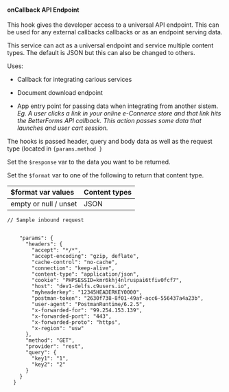 #### onCallback API Endpoint

This hook gives the developer access to a universal API endpoint. This can be used for any external callbacks callbacks or as an endpoint serving data.

This service can act as a universal endpoint and service multiple content types. The default is JSON but this can also be changed to others.

Uses:

* Callback for integrating carious services

* Document download endpoint

* App entry point for passing data when integrating from another sistem. _Eg. A user clicks a link in your online e-Connerce store and that link hits the BetterForms API callback. This action passes some data that launches and user cart session._

The hooks is passed header, query and body data  as well as the request type \(located in  `{params.method }`

Set the `$response` var to the data you want to be returned.

Set the `$format` var to one of the following to return that content type.

| $format var values | Content types |
| :--- | :--- |
|  empty or null / unset | JSON |

```
// Sample inbound request 


    "params": {
      "headers": {
        "accept": "*/*",
        "accept-encoding": "gzip, deflate",
        "cache-control": "no-cache",
        "connection": "keep-alive",
        "content-type": "application/json",
        "cookie": "PHPSESSID=kmr6khj4nlruspai6tfiv0fcf7",
        "host": "dev1-delfs.c9users.io",
        "myheaderkey": "12345HEADERKEY0000",
        "postman-token": "2630f738-8f01-49af-acc6-556437a4a23b",
        "user-agent": "PostmanRuntime/6.2.5",
        "x-forwarded-for": "99.254.153.139",
        "x-forwarded-port": "443",
        "x-forwarded-proto": "https",
        "x-region": "usw"
      },
      "method": "GET",
      "provider": "rest",
      "query": {
        "key1": "1",
        "key2": "2"
      }
    }
  }
```




